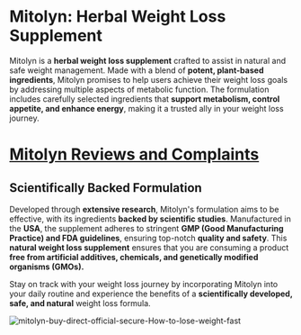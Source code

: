 # Mitolyn: Herbal Weight Loss Supplement

Mitolyn is a **herbal weight loss supplement** crafted to assist in natural and safe weight management. Made with a blend of **potent, plant-based ingredients**, Mitolyn promises to help users achieve their weight loss goals by addressing multiple aspects of metabolic function. The formulation includes carefully selected ingredients that **support metabolism, control appetite, and enhance energy**, making it a trusted ally in your weight loss journey.

# [Mitolyn Reviews and Complaints](https://mitolyn.com/welcome/?affiliate=fatlreview&tid=fb)

## Scientifically Backed Formulation

Developed through **extensive research**, Mitolyn's formulation aims to be effective, with its ingredients **backed by scientific studies**. Manufactured in the **USA**, the supplement adheres to stringent **GMP (Good Manufacturing Practice) and FDA guidelines**, ensuring top-notch **quality and safety**. This **natural weight loss supplement** ensures that you are consuming a product **free from artificial additives, chemicals, and genetically modified organisms (GMOs).**

Stay on track with your weight loss journey by incorporating Mitolyn into your daily routine and experience the benefits of a **scientifically developed, safe, and natural** weight loss formula.

![mitolyn-buy-direct-official-secure-How-to-lose-weight-fast](https://github.com/user-attachments/assets/68ce3a61-27b2-4a85-88ca-f0d7c3574734)

